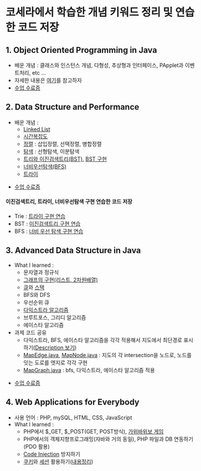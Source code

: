 # 코세라에서 학습한 개념 키워드 정리 및 연습한 코드 저장  
## 1. Object Oriented Programming in Java   
* 배운 개념 : 클래스와 인스턴스 개념, 다형성, 추상형과 인터페이스, PApplet과 이벤트처리, etc ...   
* 자세한 내용은 [여기](https://junu0516.tistory.com/category/Java/%EA%B0%9D%EC%B2%B4%EC%A7%80%ED%96%A5%ED%94%84%EB%A1%9C%EA%B7%B8%EB%9E%98%EB%B0%8D)를 참고하자   
* [수업 수료증](https://www.coursera.org/account/accomplishments/specialization/certificate/JJ4NGXGYQFH3)   

## 2. Data Structure and Performance   
- 배운 개념 :   
    - [Linked List](https://junu0516.tistory.com/21?category=919148)   
    - [시간복잡도](https://junu0516.tistory.com/17?category=919148)   
    - [정렬](https://junu0516.tistory.com/10?category=919148) : 삽입정렬, 선택정렬, 병합정렬   
    - [탐색](https://junu0516.tistory.com/9?category=919148) : 선형탐색, 이분탐색   
    - [트리와 이진검색트리(BST)](https://junu0516.tistory.com/22?category=919148), [BST 구현](https://junu0516.tistory.com/23?category=919148)   
    - [너비우선탐색(BFS)](https://junu0516.tistory.com/26?category=919148)   
    - [트라이](https://junu0516.tistory.com/28?category=919148)
    
* [수업 수료증](https://coursera.org/share/ad6db25ad39883107bf03b78263a8629)   

#### 이진검색트리, 트라이, 너비우선탐색 구현 연습한 코드 저장   
* Trie : [트라이 구현 연습](https://github.com/junu0516/Data_Structure/tree/main/Trie)  
* BST : [이진검색트리 구현 연습](https://github.com/junu0516/-Coursera-Data_Structure/tree/main/BinarySearchTree)
* BFS : [너비 우선 탐색 구현 연습](https://github.com/junu0516/-Coursera-Data_Structure/blob/main/BreadthFirstSearch/Structure.java)
   
## 3. Advanced Data Structure in Java
- What I learned : 
    - 문자열과 정규식    
    - [그래프의 구현(리스트, 2차원배열)](https://junu0516.tistory.com/52?category=919148)       
    - [큐](https://junu0516.tistory.com/49?category=919148)와 [스택](https://junu0516.tistory.com/49?category=919148)   
    - BFS와 DFS    
    - 우선순위 큐    
    - [다익스트라 알고리즘](https://junu0516.tistory.com/55)    
    - 브루트포스, 그리디 알고리즘    
    - 에이스타 알고리즘    
- 과제 코드 공유   
    - 다익스트라, BFS, 에이스타 알고리즘을 각각 적용해서 지도에서 최단경로 표시하기([Description 보기](https://github.com/junu0516/Coursera_Record/tree/main/UCSDGraphs))
    - [MapEdge.java](https://github.com/junu0516/Coursera_Record/blob/main/UCSDGraphs/src/roadgraph/MapEdge.java), [MapNode.java](https://github.com/junu0516/Coursera_Record/blob/main/UCSDGraphs/src/roadgraph/MapNode.java) : 지도의 각 intersection을 노드로, 노드를 잇는 도로를 엣지로 각각 구현
    - [MapGraph.java](https://github.com/junu0516/Coursera_Record/blob/main/UCSDGraphs/src/roadgraph/MapGraph.java) : bfs, 다익스트라, 에이스타 알고리즘 적용
* [수업 수료증](https://www.coursera.org/account/accomplishments/certificate/CQG3PU6753NC)   

## 4. Web Applications for Everybody   
- 사용 언어 : PHP, mySQL, HTML, CSS, JavaScript  
- What I learned :   
    - PHP에서 $_GET, $_POST(GET, POST방식), [가위바위보 게임](https://github.com/junu0516/Coursera_Record/tree/main/RPS) 
    - PHP에서의 객체지향프로그래밍(자바와 거의 동일), PHP 파일과 DB 연동하기(PDO 활용)   
    - [Code Injection](https://junu0516.tistory.com/74) 방지하기   
    - [쿠키](https://github.com/junu0516/Coursera_Record/blob/main/Building%20Database%20Applications%20in%20PHP/week%203%20assignment/sessions/cookie.php)와 [세션](https://github.com/junu0516/Coursera_Record/blob/main/Building%20Database%20Applications%20in%20PHP/week%203%20assignment/sessions/sessfun.php) 활용하기([내용정리](https://junu0516.tistory.com/75))
   


